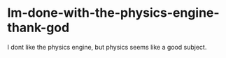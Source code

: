 # Im-done-with-the-physics-engine-thank-god
I dont like the physics engine, but physics seems like a good subject.

